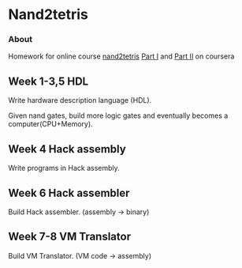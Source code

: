 # Nand2tetris
### About
Homework for online course [nand2tetris](nand2tetris.org)
[Part I](www.coursera.org/learn/build-a-computer) and [Part II](https://www.coursera.org/learn/nand2tetris2) on coursera

## Week 1-3,5 HDL
Write hardware description language (HDL).  

Given nand gates, build more logic gates and eventually becomes a computer(CPU+Memory).

## Week 4 Hack assembly
Write programs in Hack assembly.

## Week 6 Hack assembler
Build Hack assembler. (assembly -> binary)

## Week 7-8 VM Translator
Build VM Translator. (VM code -> assembly)
